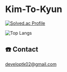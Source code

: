 # Kim-To-Kyun
[![Solved.ac Profile](http://mazassumnida.wtf/api/v2/generate_badge?boj=badugi1325)](https://solved.ac/badugi1325)

![Top Langs](https://github-readme-stats.vercel.app/api/top-langs/?username=ToKyun02&layout=compact)

## :telephone: Contact
developtk02@gmail.com
